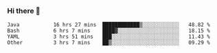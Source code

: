 ### Hi there 👋

<!--
**urzz/urzz** is a ✨ _special_ ✨ repository because its `README.md` (this file) appears on your GitHub profile.

Here are some ideas to get you started:

- 🔭 I’m currently working on ...
- 🌱 I’m currently learning ...
- 👯 I’m looking to collaborate on ...
- 🤔 I’m looking for help with ...
- 💬 Ask me about ...
- 📫 How to reach me: ...
- 😄 Pronouns: ...
- ⚡ Fun fact: ...
-->

<!--START_SECTION:waka-->

```text
Java           16 hrs 27 mins  ████████████▒░░░░░░░░░░░░   48.82 %
Bash           6 hrs 7 mins    ████▓░░░░░░░░░░░░░░░░░░░░   18.15 %
YAML           3 hrs 51 mins   ███░░░░░░░░░░░░░░░░░░░░░░   11.43 %
Other          3 hrs 7 mins    ██▒░░░░░░░░░░░░░░░░░░░░░░   09.29 %
```

<!--END_SECTION:waka-->
